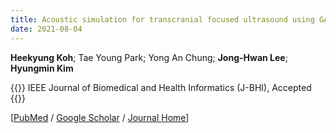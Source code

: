 ```yaml
---
title: Acoustic simulation for transcranial focused ultrasound using GAN-based synthetic CT
date: 2021-08-04
---
```


**Heekyung Koh**; Tae Young Park; Yong An Chung; **Jong-Hwan Lee**; **Hyungmin Kim**

{{<format bright-green>}}
IEEE Journal of Biomedical and Health Informatics (J-BHI), Accepted
{{</format>}}

[[PubMed](https://) / 
[Google Scholar](https://) /
[Journal Home](https://)]

<!-- 
[[PubMed](https://pubmed.ncbi.nlm.nih.gov/34048901/) /
[Google Scholar](https://scholar.google.com/scholar?hl=en&as_sdt=0%2C5&q=Predictors+of+real-time+fMRI+neurofeedback+performance+and+improvement+%E2%80%93+A+machine+learning+mega-analysis&btnG=) /
[Journal Home](https://www.sciencedirect.com/science/article/pii/S1053811921004845)]
-->
